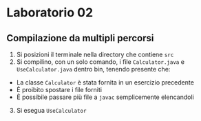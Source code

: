 # Laboratorio 02

## Compilazione da multipli percorsi

1. Si posizioni il terminale nella directory che contiene `src`
2. Si compilino, con un solo comando, i file `Calculator.java` e `UseCalculator.java` dentro bin, tenendo presente che:
  - La classe `Calculator` è stata fornita in un esercizio precedente
  - È proibito spostare i file forniti
  - È possibile passare più file a `javac` semplicemente elencandoli
3. Si esegua `UseCalculator`

